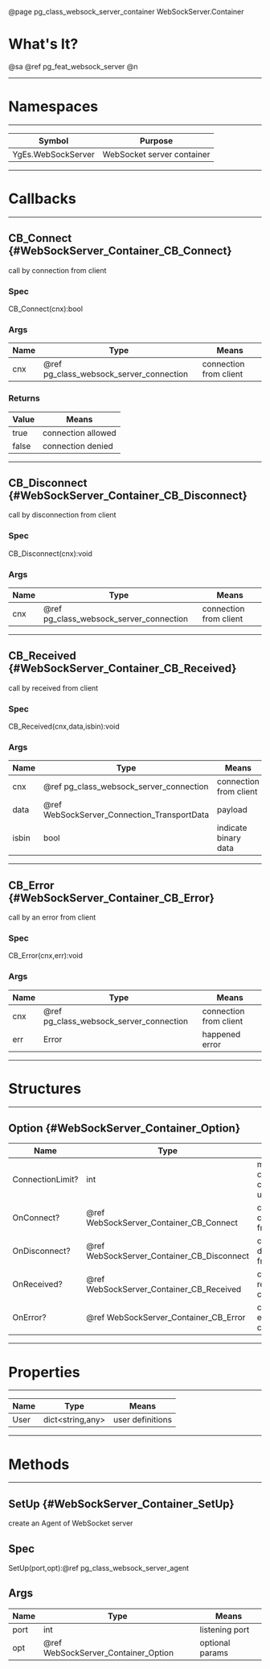 ﻿@page pg_class_websock_server_container WebSockServer.Container

# What's It?

@sa @ref pg_feat_websock_server @n

-----
# Namespaces

-----
| Symbol | Purpose |
|--------|---------|
| YgEs.WebSockServer | WebSocket server container |

-----
# Callbacks

-----
## CB_Connect {#WebSockServer_Container_CB_Connect}

call by connection from client

### Spec

CB_Connect(cnx):bool

### Args

| Name | Type | Means |
|------|------|-------|
| cnx | @ref pg_class_websock_server_connection | connection from client |

### Returns

| Value | Means |
|-------|-------|
| true | connection allowed |
| false | connection denied |

-----
## CB_Disconnect {#WebSockServer_Container_CB_Disconnect}

call by disconnection from client

### Spec

CB_Disconnect(cnx):void

### Args

| Name | Type | Means |
|------|------|-------|
| cnx | @ref pg_class_websock_server_connection | connection from client |

-----
## CB_Received {#WebSockServer_Container_CB_Received}

call by received from client

### Spec

CB_Received(cnx,data,isbin):void

### Args

| Name | Type | Means |
|------|------|-------|
| cnx | @ref pg_class_websock_server_connection | connection from client |
| data | @ref WebSockServer_Connection_TransportData | payload |
| isbin | bool | indicate binary data |

-----
## CB_Error {#WebSockServer_Container_CB_Error}

call by an error from client

### Spec

CB_Error(cnx,err):void

### Args

| Name | Type | Means |
|------|------|-------|
| cnx | @ref pg_class_websock_server_connection | connection from client |
| err | Error | happened error |

-----
# Structures

-----
## Option {#WebSockServer_Container_Option}

| Name | Type | Means |
|------|------|-------|
| ConnectionLimit? | int | max connectable clients (or unlimited) |
| OnConnect? | @ref WebSockServer_Container_CB_Connect | call by connection from client |
| OnDisconnect? | @ref WebSockServer_Container_CB_Disconnect | call by disconnection from client |
| OnReceived? | @ref WebSockServer_Container_CB_Received | call by received from client |
| OnError? | @ref WebSockServer_Container_CB_Error | call by an error from client |

-----
# Properties

-----
| Name | Type | Means |
|------|------|-------|
| User | dict<string,any> | user definitions |

-----
# Methods

-----
## SetUp {#WebSockServer_Container_SetUp}

create an Agent of WebSocket server

## Spec

SetUp(port,opt):@ref pg_class_websock_server_agent

## Args

| Name | Type | Means |
|------|------|-------|
| port | int | listening port |
| opt | @ref WebSockServer_Container_Option | optional params |
